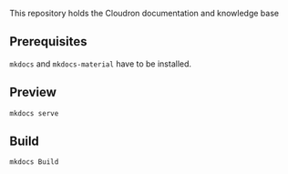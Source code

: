 This repository holds the Cloudron documentation and knowledge base

## Prerequisites

`mkdocs` and `mkdocs-material` have to be installed.

## Preview

```
mkdocs serve
```

## Build

```
mkdocs Build
````
